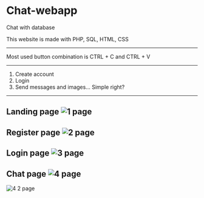 # Chat-webapp
Chat with database

This website is made with PHP, SQL, HTML, CSS
***
Most used button combination is CTRL + C and CTRL + V

***

1. Create account
2. Login
3. Send messages and images... Simple right?

***

Landing page
![1 page](https://user-images.githubusercontent.com/88773094/198898258-6c39f000-b248-4a24-8dfc-bdad86a4b04d.png)
---
Register page
![2 page](https://user-images.githubusercontent.com/88773094/198898287-57a85ada-0562-4c20-b275-e9a50faf295f.png)
---
Login page
![3 page](https://user-images.githubusercontent.com/88773094/198898276-7b4b334f-34e8-4592-9fd8-6011026474fb.png)
---
Chat page
![4 page](https://user-images.githubusercontent.com/88773094/198898281-bf572cbf-239b-4207-8f76-86fbcdeab8b6.png)
---
![4 2 page](https://user-images.githubusercontent.com/88773094/198898283-c38032fe-156e-4d4e-a3a6-c88020e89e54.png)
